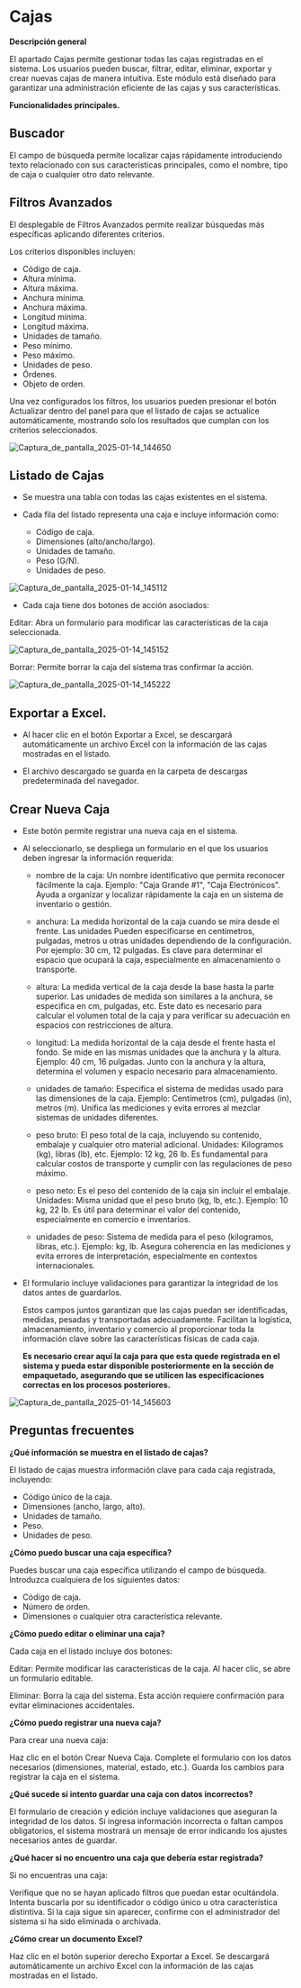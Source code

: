 # Cajas

**Descripción general**

El apartado Cajas permite gestionar todas las cajas registradas en el sistema. Los usuarios pueden buscar, filtrar, editar, eliminar, exportar y crear nuevas cajas de manera intuitiva. Este módulo está diseñado para garantizar una administración eficiente de las cajas y sus características.

**Funcionalidades principales.**

## Buscador

El campo de búsqueda permite localizar cajas rápidamente introduciendo texto relacionado con sus características principales, como el nombre, tipo de caja o cualquier otro dato relevante.

## Filtros Avanzados

El desplegable de Filtros Avanzados permite realizar búsquedas más específicas aplicando diferentes criterios.

Los criterios disponibles incluyen:

- Código de caja.
- Altura mínima.
- Altura máxima.
- Anchura mínima.
- Anchura máxima.
- Longitud mínima.
- Longitud máxima.
- Unidades de tamaño.
- Peso mínimo.
- Peso máximo.
- Unidades de peso.
- Órdenes.
- Objeto de orden.

Una vez configurados los filtros, los usuarios pueden presionar el botón Actualizar dentro del panel para que el listado de cajas se actualice automáticamente, mostrando solo los resultados que cumplan con los criterios seleccionados.

![Captura_de_pantalla_2025-01-14_144650](images/filterBox.png)

## Listado de Cajas

- Se muestra una tabla con todas las cajas existentes en el sistema.

- Cada fila del listado representa una caja e incluye información como:
   
    - Código de caja.
    - Dimensiones (alto/ancho/largo).
    - Unidades de tamaño.
    - Peso (G/N).
    - Unidades de peso.

![Captura_de_pantalla_2025-01-14_145112](images/listBox.png)

- Cada caja tiene dos botones de acción asociados:

Editar: Abra un formulario para modificar las características de la caja seleccionada.

![Captura_de_pantalla_2025-01-14_145152](images/editBox.png)

Borrar: Permite borrar la caja del sistema tras confirmar la acción.

![Captura_de_pantalla_2025-01-14_145222](images/alertBox.png)

## Exportar a Excel.

- Al hacer clic en el botón Exportar a Excel, se descargará automáticamente un archivo Excel con la información de las cajas mostradas en el listado.

- El archivo descargado se guarda en la carpeta de descargas predeterminada del navegador.

## Crear Nueva Caja

- Este botón permite registrar una nueva caja en el sistema.

- Al seleccionarlo, se despliega un formulario en el que los usuarios deben ingresar la información requerida:

    * nombre de la caja: Un nombre identificativo que permita reconocer fácilmente la caja. Ejemplo: "Caja Grande #1", "Caja Electrónicos". Ayuda a organizar y localizar rápidamente la caja en un sistema de inventario o gestión. 

    * anchura: La medida horizontal de la caja cuando se mira desde el frente. Las unidades Pueden especificarse en centímetros, pulgadas, metros u otras unidades dependiendo de la configuración. Por ejemplo: 30 cm, 12 pulgadas. Es clave para determinar el espacio que ocupará la caja, especialmente en almacenamiento o transporte. 

    * altura: La medida vertical de la caja desde la base hasta la parte superior. Las unidades de medida son similares a la anchura, se especifica en cm, pulgadas, etc. Este dato es necesario para calcular el volumen total de la caja y para verificar su adecuación en espacios con restricciones de altura. 

    * longitud: La medida horizontal de la caja desde el frente hasta el fondo. Se mide en las mismas unidades que la anchura y la altura. Ejemplo: 40 cm, 16 pulgadas. Junto con la anchura y la altura, determina el volumen y espacio necesario para almacenamiento. 

    * unidades de tamaño: Especifica el sistema de medidas usado para las dimensiones de la caja. Ejemplo: Centímetros (cm), pulgadas (in), metros (m). Unifica las mediciones y evita errores al mezclar sistemas de unidades diferentes. 

    * peso bruto: El peso total de la caja, incluyendo su contenido, embalaje y cualquier otro material adicional. Unidades: Kilogramos (kg), libras (lb), etc. Ejemplo: 12 kg, 26 lb. Es fundamental para calcular costos de transporte y cumplir con las regulaciones de peso máximo. 

    * peso neto: Es el peso del contenido de la caja sin incluir el embalaje. Unidades: Misma unidad que el peso bruto (kg, lb, etc.). Ejemplo: 10 kg, 22 lb. Es útil para determinar el valor del contenido, especialmente en comercio e inventarios. 

    * unidades de peso: Sistema de medida para el peso (kilogramos, libras, etc.). Ejemplo: kg, lb. Asegura coherencia en las mediciones y evita errores de interpretación, especialmente en contextos internacionales. 

- El formulario incluye validaciones para garantizar la integridad de los datos antes de guardarlos.

    Estos campos juntos garantizan que las cajas puedan ser identificadas, medidas, pesadas y transportadas adecuadamente. Facilitan la logística, almacenamiento, inventario y comercio al proporcionar toda la información clave sobre las características físicas de cada caja. 

    <b>Es necesario crear aquí la caja para que esta quede registrada en el sistema y pueda estar disponible posteriormente en la sección de empaquetado, asegurando que se utilicen las especificaciones correctas en los procesos posteriores.</b>

![Captura_de_pantalla_2025-01-14_145603](images/newBox.png)

## Preguntas frecuentes

<b>¿Qué información se muestra en el listado de cajas?</b>

El listado de cajas muestra información clave para cada caja registrada, incluyendo:

- Código único de la caja.
- Dimensiones (ancho, largo, alto).
- Unidades de tamaño.
- Peso.
- Unidades de peso.

<b>¿Cómo puedo buscar una caja específica?</b>

Puedes buscar una caja específica utilizando el campo de búsqueda. Introduzca cualquiera de los siguientes datos:

- Código de caja.
- Número de orden.
- Dimensiones o cualquier otra característica relevante.

<b>¿Cómo puedo editar o eliminar una caja?</b>

Cada caja en el listado incluye dos botones:

Editar: Permite modificar las características de la caja. Al hacer clic, se abre un formulario editable.

Eliminar: Borra la caja del sistema. Esta acción requiere confirmación para evitar eliminaciones accidentales.

<b>¿Cómo puedo registrar una nueva caja?</b>

Para crear una nueva caja:

Haz clic en el botón Crear Nueva Caja.
Complete el formulario con los datos necesarios (dimensiones, material, estado, etc.).
Guarda los cambios para registrar la caja en el sistema.

<b>¿Qué sucede si intento guardar una caja con datos incorrectos?</b>

El formulario de creación y edición incluye validaciones que aseguran la integridad de los datos. Si ingresa información incorrecta o faltan campos obligatorios, el sistema mostrará un mensaje de error indicando los ajustes necesarios antes de guardar.

<b>¿Qué hacer si no encuentro una caja que debería estar registrada?</b>

Si no encuentras una caja: 

Verifique que no se hayan aplicado filtros que puedan estar ocultándola. 
Intenta buscarla por su identificador o código único u otra característica distintiva. 
Si la caja sigue sin aparecer, confirme con el administrador del sistema si ha sido eliminada o archivada.

<b>¿Cómo crear un documento Excel?</b>

Haz clic en el botón superior derecho Exportar a Excel. Se descargará automáticamente un archivo Excel con la información de las cajas mostradas en el listado.